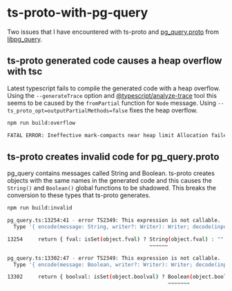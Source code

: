 # ts-proto-with-pg-query

Two issues that I have encountered with ts-proto and [pg_query.proto][pg_query]
from [libpg_query][libpg_query].

## ts-proto generated code causes a heap overflow with tsc

Latest typescript fails to compile the generated code with a heap overflow.
Using the `--generateTrace` option and
[@typescript/analyze-trace][analyze-trace] tool this seems to be caused by the
`fromPartial` function for `Node` message. Using
`--ts_proto_opt=outputPartialMethods=false` fixes the heap overflow.

```sh
npm run build:overflow

FATAL ERROR: Ineffective mark-compacts near heap limit Allocation failed - JavaScript heap out of memory
```

## ts-proto creates invalid code for pg_query.proto

pg_query contains messages called String and Boolean. ts-proto creates objects
with the same names in the generated code and this causes the `String()` and
`Boolean()` global functions to be shadowed. This breaks the conversion to these
types that ts-proto generates.

```sh
npm run build:invalid

pg_query.ts:13254:41 - error TS2349: This expression is not callable.
  Type '{ encode(message: String, writer?: Writer): Writer; decode(input: Uint8Array | Reader, length?: number | undefined): String; fromJSON(object: any): String; toJSON(message: String): unknown; }' has no call signatures.

13254     return { fval: isSet(object.fval) ? String(object.fval) : "" };
                                              ~~~~~~

pg_query.ts:13302:47 - error TS2349: This expression is not callable.
  Type '{ encode(message: Boolean, writer?: Writer): Writer; decode(input: Uint8Array | Reader, length?: number | undefined): Boolean; fromJSON(object: any): Boolean; toJSON(message: Boolean): unknown; }' has no call signatures.

13302     return { boolval: isSet(object.boolval) ? Boolean(object.boolval) : false };
                                                    ~~~~~~~

```

[pg_query]:
  https://github.com/pganalyze/libpg_query/blob/15-latest/protobuf/pg_query.proto
[libpg_query]: https://github.com/pganalyze/libpg_query
[analyze-trace]: https://github.com/microsoft/typescript-analyze-trace
